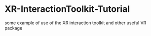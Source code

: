 # XR-InteractionToolkit-Tutorial
some example of use of the XR interaction toolkit and other useful VR package
